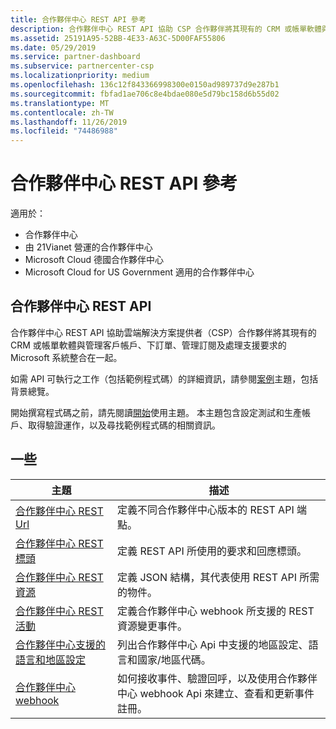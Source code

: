 ```yaml
---
title: 合作夥伴中心 REST API 參考
description: 合作夥伴中心 REST API 協助 CSP 合作夥伴將其現有的 CRM 或帳單軟體與管理客戶帳戶、下訂單、管理訂閱及處理支援要求的 Microsoft 系統整合在一起。
ms.assetid: 25191A95-52BB-4E33-A63C-5D00FAF55806
ms.date: 05/29/2019
ms.service: partner-dashboard
ms.subservice: partnercenter-csp
ms.localizationpriority: medium
ms.openlocfilehash: 136c12f843366998300e0150ad989737d9e287b1
ms.sourcegitcommit: fbfad1ae706c8e4bdae080e5d79bc158d6b55d02
ms.translationtype: MT
ms.contentlocale: zh-TW
ms.lasthandoff: 11/26/2019
ms.locfileid: "74486988"
---
```

# <a name="partner-center-rest-api-reference"></a>合作夥伴中心 REST API 參考

適用於：

- 合作夥伴中心
- 由 21Vianet 營運的合作夥伴中心
- Microsoft Cloud 德國合作夥伴中心
- Microsoft Cloud for US Government 適用的合作夥伴中心

## <a name="partner-center-rest-api"></a>合作夥伴中心 REST API

合作夥伴中心 REST API 協助雲端解決方案提供者（CSP）合作夥伴將其現有的 CRM 或帳單軟體與管理客戶帳戶、下訂單、管理訂閱及處理支援要求的 Microsoft 系統整合在一起。

如需 API 可執行之工作（包括範例程式碼）的詳細資訊，請參閱[案例](scenarios.md)主題，包括背景總覽。

開始撰寫程式碼之前，請先閱讀[開始](get-started.md)使用主題。 本主題包含設定測試和生產帳戶、取得驗證運作，以及尋找範例程式碼的相關資訊。

## <a name="topics"></a>一些

| 主題 | 描述 |
| ----- | ----------- |
| [合作夥伴中心 REST Url](partner-center-rest-urls.md) | 定義不同合作夥伴中心版本的 REST API 端點。 |
| [合作夥伴中心 REST 標頭](headers.md) | 定義 REST API 所使用的要求和回應標頭。 |
| [合作夥伴中心 REST 資源](partner-center-rest-resources.md) | 定義 JSON 結構，其代表使用 REST API 所需的物件。 |
| [合作夥伴中心 REST 活動](partner-center-webhook-events.md) | 定義合作夥伴中心 webhook 所支援的 REST 資源變更事件。 |
| [合作夥伴中心支援的語言和地區設定](partner-center-supported-languages-and-locales.md) | 列出合作夥伴中心 Api 中支援的地區設定、語言和國家/地區代碼。 |
| [合作夥伴中心 webhook](partner-center-webhooks.md) | 如何接收事件、驗證回呼，以及使用合作夥伴中心 webhook Api 來建立、查看和更新事件註冊。 |